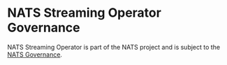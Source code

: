 # NATS Streaming Operator Governance

NATS Streaming Operator is part of the NATS project and is subject to the [NATS Governance](https://github.com/nats-io/nats-general/blob/master/GOVERNANCE.md).
